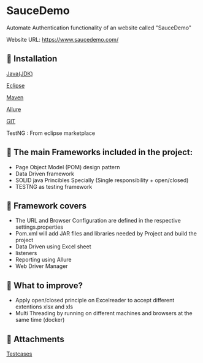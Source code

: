 # SauceDemo
Automate Authentication functionality of an website called "SauceDemo"

Website URL: https://www.saucedemo.com/

## 📝 Installation
[Java(JDK)](https://www.oracle.com/java/technologies/downloads/)

[Eclipse](https://www.eclipse.org/downloads/)

[Maven](https://maven.apache.org/download.cgi)

[Allure](https://github.com/allure-framework/allure2/releases)

[GIT](https://git-scm.com/downloads)

TestNG : From eclipse marketplace

## 📝 The main Frameworks included in the project:

* Page Object Model (POM) design pattern
* Data Driven framework
* SOLID java Princibles Specially (Single responsibility + open/closed)
* TESTNG as testing framework

## 📝 Framework  covers
* The URL and Browser Configuration are defined in the respective settings.properties
* Pom.xml will add JAR files and libraries needed by Project and build the project
* Data Driven using Excel sheet
* listeners
* Reporting using Allure
* Web Driver Manager

## 📝 What to improve?
* Apply open/closed principle on Excelreader to accept different extentions xlsx and xls
* Multi Threading by running on different machines and browsers at the same time (docker)

## 📝 Attachments
[Testcases](https://docs.google.com/spreadsheets/d/1eIbkE7Af8h3hu-nlZMsJ4q_L2cMxFzR7/edit?usp=sharing&ouid=103488958860795063730&rtpof=true&sd=true)
